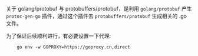 
关于 golang/protobuf 与 protobuffers/protobuf，是利用 `golang/protobuf` 产生 `protoc-gen-go` 插件，通过这个插件去 `protobuffers/protobuf` 生成相关的 .go 文件。

为了保证后续顺利进行，有必要设置一下代理:
```shell
    go env -w GOPROXY=https://goproxy.cn,direct
```
